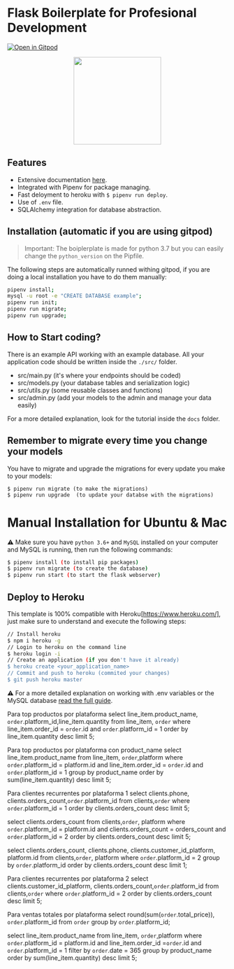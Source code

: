 # Flask Boilerplate for Profesional Development

[![Open in Gitpod](https://gitpod.io/button/open-in-gitpod.svg)](https://gitpod.io/from-referrer/)
<p align="center">
    <a href="https://youtu.be/ORxQ-K3BzQA"><img height="200px" src="https://github.com/4GeeksAcademy/flask-rest-hello/blob/master/docs/assets/how-to.png?raw=true" /></a>
</p>

## Features

- Extensive documentation [here](https://github.com/4GeeksAcademy/flask-rest-hello/tree/master/docs).
- Integrated with Pipenv for package managing.
- Fast deloyment to heroku with `$ pipenv run deploy`.
- Use of `.env` file.
- SQLAlchemy integration for database abstraction.

## Installation (automatic if you are using gitpod)

> Important: The boiplerplate is made for python 3.7 but you can easily change the `python_version` on the Pipfile.

The following steps are automatically runned withing gitpod, if you are doing a local installation you have to do them manually:

```sh
pipenv install;
mysql -u root -e "CREATE DATABASE example";
pipenv run init;
pipenv run migrate;
pipenv run upgrade;
```

## How to Start coding?

There is an example API working with an example database. All your application code should be written inside the `./src/` folder.

- src/main.py (it's where your endpoints should be coded)
- src/models.py (your database tables and serialization logic)
- src/utils.py (some reusable classes and functions)
- src/admin.py (add your models to the admin and manage your data easily)

For a more detailed explanation, look for the tutorial inside the `docs` folder.

## Remember to migrate every time you change your models

You have to migrate and upgrade the migrations for every update you make to your models:
```
$ pipenv run migrate (to make the migrations)
$ pipenv run upgrade  (to update your databse with the migrations)
```


# Manual Installation for Ubuntu & Mac

⚠️ Make sure you have `python 3.6+` and `MySQL` installed on your computer and MySQL is running, then run the following commands:
```sh
$ pipenv install (to install pip packages)
$ pipenv run migrate (to create the database)
$ pipenv run start (to start the flask webserver)
```


## Deploy to Heroku

This template is 100% compatible with Heroku[https://www.heroku.com/], just make sure to understand and execute the following steps:

```sh
// Install heroku
$ npm i heroku -g
// Login to heroku on the command line
$ heroku login -i
// Create an application (if you don't have it already)
$ heroku create <your_application_name>
// Commit and push to heroku (commited your changes)
$ git push heroku master
```
:warning: For a more detailed explanation on working with .env variables or the MySQL database [read the full guide](https://github.com/4GeeksAcademy/flask-rest-hello/blob/master/docs/DEPLOY_YOUR_APP.md).

Para top productos por plataforma
select line_item.product_name, `order`.platform_id,line_item.quantity from line_item, `order` where line_item.order_id = `order`.id and `order`.platform_id = 1 order by line_item.quantity desc limit 5;

Para top productos por plataforma con product_name
select line_item.product_name
from line_item, `order`,platform 
where `order`.platform_id = platform.id 
and line_item.order_id = `order`.id 
and `order`.platform_id = 1 
group by product_name
order by sum(line_item.quantity) desc limit 5;

Para clientes recurrentes por plataforma 1
select clients.phone, clients.orders_count,`order`.platform_id from clients,`order` where `order`.platform_id = 1 order by clients.orders_count desc limit 5;

select clients.orders_count from clients,`order`, platform where `order`.platform_id = platform.id and clients.orders_count = orders_count and `order`.platform_id = 2 order by clients.orders_count desc limit 5;

select clients.orders_count, clients.phone, clients.customer_id_platform, platform.id from clients,`order`, platform where `order`.platform_id = 2 group by `order`.platform_id order by clients.orders_count desc limit 1;

Para clientes recurrentes por plataforma 2
select clients.customer_id_platform, clients.orders_count,`order`.platform_id from clients,`order` where `order`.platform_id = 2 order by clients.orders_count desc limit 5;

Para ventas totales por plataforma
select round(sum(`order`.total_price)), `order`.platform_id from `order` group by `order`.platform_id;

select line_item.product_name from line_item, `order`,platform where `order`.platform_id = platform.id and line_item.order_id =`order`.id and `order`.platform_id = 1 filter by `order`.date = 365 group by product_name order by sum(line_item.quantity) desc limit 5;



